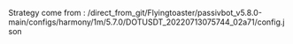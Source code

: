 Strategy come from : /direct_from_git/Flyingtoaster/passivbot_v5.8.0-main/configs/harmony/1m/5.7.0/DOTUSDT_20220713075744_02a71/config.json